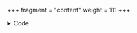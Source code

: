 +++
fragment = "content"
weight = 111
+++

<details><summary>Code</summary>
```
+++
date = "2018-07-13"
fragment = "section-header"
weight = 110

background = "white"
title = "Section Header Fragment"
subtitle = "Even linking is possible. This fragment can be used for related sections so linking is easier."
+++
```
</details>


